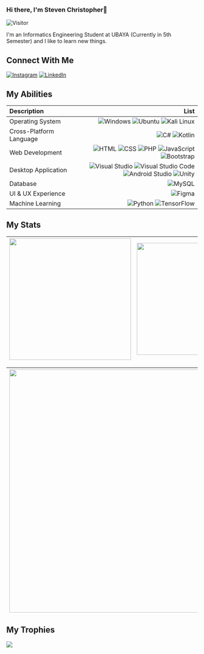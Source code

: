 ### Hi there, I'm Steven Christopher👋
![Visitor](https://visitor-badge.laobi.icu/badge?page_id=stevennchsritopher.stevennchsritopher&icon=5)

I'm an Informatics Engineering Student at UBAYA (Currently in 5th Semester) and I like to learn new things.
## Connect With Me
[![Instagram](https://img.shields.io/badge/Instagram-%23E4405F.svg?logo=Instagram&logoColor=white)](https://instagram.com/stevennchristopher) 
[![LinkedIn](https://img.shields.io/badge/LinkedIn-%230077B5.svg?logo=linkedin&logoColor=white)](https://linkedin.com/in/stevennchristopher) 

## My Abilities
| Description | List |
| :- | -: |
| Operating System | ![Windows](https://img.shields.io/badge/Windows-black?style=flat&logo=windows&logoColor=white) ![Ubuntu](https://img.shields.io/badge/Ubuntu-E95420?style=flat&logo=ubuntu&logoColor=white) ![Kali Linux](https://img.shields.io/badge/Kali_Linux-557C94?style=flat&logo=kali-linux&logoColor=white)|
| Cross-Platform Language | ![C#](https://img.shields.io/badge/c%23-%23239120.svg?style=flat&logo=c-sharp&logoColor=white) ![Kotlin](https://img.shields.io/badge/Kotlin-7F52FF?logo=kotlin&logoColor=fff&style=flat)|
| Web Development | ![HTML](https://img.shields.io/badge/HTML-239120?style=flate&logo=html5&logoColor=white) ![CSS](https://img.shields.io/badge/CSS-239120?&style=flat&logo=css3&logoColor=white) ![PHP](https://img.shields.io/badge/php-%23777BB4.svg?style=flat&logo=php&logoColor=white) ![JavaScript](https://img.shields.io/badge/javascript-%23323330.svg?style=flat&logo=javascript&logoColor=%23F7DF1E) ![Bootstrap](https://img.shields.io/badge/bootstrap-%23563D7C.svg?style=flat&logo=bootstrap&logoColor=white)|
| Desktop Application | ![Visual Studio](https://img.shields.io/badge/Visual_Studio-5C2D91?style=flat&logo=visual%20studio&logoColor=white) ![Visual Studio Code](https://img.shields.io/badge/Visual%20Studio%20Code-0078d7.svg?style=flat&logo=visual-studio-code&logoColor=white) ![Android Studio](https://img.shields.io/badge/Android%20Studio-3DDC84?logo=androidstudio&logoColor=fff&style=flat) ![Unity](https://img.shields.io/badge/Unity-100000?style=flat&logo=unity&logoColor=white)| 
| Database | ![MySQL](https://img.shields.io/badge/MySQL-4479A1?logo=mysql&logoColor=fff&style=flat)|
| UI & UX Experience | ![Figma](https://img.shields.io/badge/figma-%23F24E1E.svg?style=flat&logo=figma&logoColor=white)| 
| Machine Learning | ![Python](https://img.shields.io/badge/python-3670A0?style=flat&logo=python&logoColor=ffdd54) ![TensorFlow](https://img.shields.io/badge/TensorFlow-FF6F00?logo=tensorflow&logoColor=fff&style=flat)|

## My Stats
| <img align="center" width="320px" src="https://github-readme-stats-eight-theta.vercel.app/api?username=stevennchristopher&show_icons=true&hide_border=true&theme=radical&include_all_commits=true&count_private=true"> | <img align="center" width="295px" src="https://github-readme-stats-eight-theta.vercel.app/api/top-langs/?username=stevennchristopher&langs_count=8&layout=compact&hide_border=true&theme=radical">
| ------------- | ------------- |  

| <img width="640px" src="https://github-readme-streak-stats.herokuapp.com/?user=stevennchristopher&hide_border=true&theme=radical">
| ------------- |

## My Trophies
![](https://github-profile-trophy.vercel.app/?username=stevennchristopher&theme=radical&no-frame=false&no-bg=false&margin-w=4)
